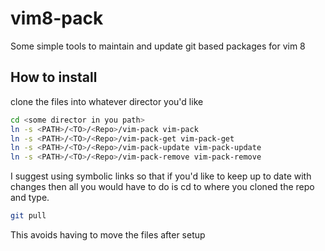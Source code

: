 # vim8-pack
Some simple tools to maintain and update git based packages for vim 8

## How to install
clone the files into whatever director you'd like

```bash
cd <some director in you path>
ln -s <PATH>/<TO>/<Repo>/vim-pack vim-pack
ln -s <PATH>/<TO>/<Repo>/vim-pack-get vim-pack-get
ln -s <PATH>/<TO>/<Repo>/vim-pack-update vim-pack-update
ln -s <PATH>/<TO>/<Repo>/vim-pack-remove vim-pack-remove
```
I suggest using symbolic links so that if you'd like to keep up to date with changes then all you would have to do is cd to where you cloned the repo and type.

```bash
git pull
```

This avoids having to move the files after setup
